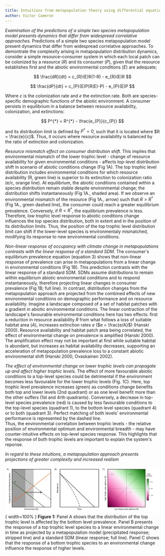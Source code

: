 ```yaml
---
title: Intuitions from metapopulation theory using differential equations of a simple bottom-up model
author: Victor Cameron
---
```


*Examination of the predictions of a simple two species metapopulation model presents dynamics that differ from widespread correlative approaches.*
Predictions of a simple two species metapopulation model present dynamics that differ from widespread correlative approaches.
To demontrate the complexity arising in metapopulation distribution dynamics, consider a simple resource–consumer system in which each local patch can be colonized by a resource ($R$) and its consumer ($P$), given that the resource establishes first and the abiotic environmental conditions ($E$) are adequate;

$$
\frac{dR}{dt} = c_{R}(E)R(1-R) - e_{R}(E)R
$$

$$
\frac{dP}{dt} = c_{P}(E)P(R(E)-P) - e_{P}(E)P
$$

Where $c$ is the colonization rate and $e$ the extinction rate. Both are species-specific demographic functions of the abiotic environment. 
A consumer persists in equilibrium in a balance between resource availability, colonization, and extinctions:

$$
P^{*} = R^{*} - \frac{e_{P}}{c_{P}}
$$

and its distribution limit is defined by $P^{*} = 0$, such that it is located where $R = \frac{e}{c}$. Thus, it occurs where resource availability is balanced by the ratio of extinction and colonization.


*Resource mismatch effect on consumer distribution shift.*
This implies that environmental mismatch of the lower trophic level - change of resource availability for given environmental conditions - affects top-level distribution shift in scenario of abiotic conditions change (Fig 1A).
The top trophic level distribution includes environmental conditions for which resource availability (R, green line) is superior to its extinction to colonization ratio (e/c, orange line).
At equilibrium, the abiotic conditions contained within a species distribution remain stable despite environmental change; the distribution shifts instantaneously (Fig 1A., shaded area).
If we observe an environmental mismatch of the resource (Fig 1A., arrow) such that $R > R^{*}$ (Fig 1A., green dashed line), the consumer could reach a greater equilibrium prevalence. Conversely, if $R < R^{*}$, the equilibrium prevalence is less.
Therefore, low trophic level response to abiotic conditions change influences the top species distribution, both in extent and in the position of its distribution limits.
Thus, the position of the top trophic level distribution limit can shift if the lower-level species is environmentaly mismatched, modifying its response to new environmental conditions.


*Non-linear response of occupancy with climate change in metapopulations contrasts with the linear response of a standard SDM.*
The consumer's equilibrium prevalence equation (equation 3) shows that non-linear response of prevalence can arise in metapopulations from a linear change in environmental conditions (Fig 1B).
This prediction contrasts with the linear response of a standard SDM.
SDMs assume distributions to remain within equilibrium abiotic environmental conditions and to respond instantaneously, therefore projecting linear changes in consumer prevalence (Fig 1B; full line).
In contrast, distribution changes from the metapopulation approach are projected from the combined effects of new environmental conditions on demographic performance and on resource availability. 
Imagine a landscape composed of a set of habitat patches with a gradient in abiotic environmental conditions. The linear contraction of the landscape's favourable environmental conditions here has two effects: first a reduction in resource availability $R$ from what follows a loss of suitable habitat area ($A$), increases extinction rates $e$ ($e = \frac{e/A}$) (Hanski 2000).
Resource availability and habitat patch area being correlated, the effect of environmental change on prevalence is amplified (Hanski 2000).
The amplification effect may not be important at first while suitable habitat is abundant, but increases as habitat availability decreases, supporting an acceleration of metapopulation prevalence loss to a constant abiotic environmental shift (Hanski 2000, Ovaskainen 2002).

*The effect of environmental change on lower trophic levels can propagate up and affect higher trophic levels.*
The effect of more favourable abiotic conditions to a top-level species could be detrimental if the environment becomes less favourable for the lower trophic levels (Fig. 1C).
Here, top trophic level prevalence increases (green) as conditions change benefits both top and lower levels (2nd quadrant) or as one level benefit more than the other suffers (1st and 4rth quadrants).
Conversely, a decrease in top-level species prevalence (red) is caused by less favourable conditions to the top-level species (quadrant 1), to the bottom level species (quadrant 4) or to both (quadrant 3).
Perfect matching of both levels' environmental performance is represented by the dashed line.  
Thus, the environmental correlation between trophic levels - the relative position of environmental optimum and environmental breadth - may have counter-intuitive effects on top-level species response.
This highlights that the response of both trophic levels are important to explain the system's reponse.


*In regard to these intuitions, a metapopulation approach presents projections of greater complexity and increased realism*

![Intuitions from a two species metapopulation model.](./img/concept.png){ width=100% }
**Figure 1:** Panel A shows that the distribution of the top trophic level is affected by the bottom level prevalence. 
Panel B presents the response of a top trophic level species to a linear environmental change in time as projected by a metapopulation model (precipitated response; stripped line) and a standard SDM (linear response; full line). 
Panel C shows that the response of a bottom trophic species to an environmental change influence the response of higher levels.